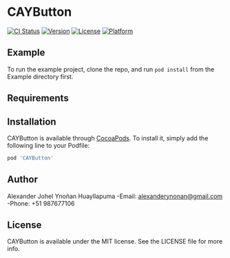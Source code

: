 # CAYButton

[![CI Status](https://img.shields.io/travis/alexynonan/CAYButton.svg?style=flat)](https://travis-ci.org/alexynonan/CAYButton)
[![Version](https://img.shields.io/cocoapods/v/CAYButton.svg?style=flat)](https://cocoapods.org/pods/CAYButton)
[![License](https://img.shields.io/cocoapods/l/CAYButton.svg?style=flat)](https://cocoapods.org/pods/CAYButton)
[![Platform](https://img.shields.io/cocoapods/p/CAYButton.svg?style=flat)](https://cocoapods.org/pods/CAYButton)

## Example

To run the example project, clone the repo, and run `pod install` from the Example directory first.

## Requirements

## Installation

CAYButton is available through [CocoaPods](https://cocoapods.org). To install
it, simply add the following line to your Podfile:

```ruby
pod 'CAYButton'
```

## Author

Alexander Johel Ynoñan Huayllapuma
	-Email: alexanderynonan@gmail.com
	-Phone: +51 987677106

## License

CAYButton is available under the MIT license. See the LICENSE file for more info.
